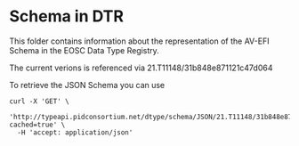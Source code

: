 # Schema in DTR

This folder contains information about the representation of the AV-EFI Schema in the EOSC Data Type Registry.

The current verions is referenced via 21.T11148/31b848e871121c47d064

To retrieve the JSON Schema you can use
```
curl -X 'GET' \
  'http://typeapi.pidconsortium.net/dtype/schema/JSON/21.T11148/31b848e871121c47d064/?cached=true' \
  -H 'accept: application/json'
  ```

